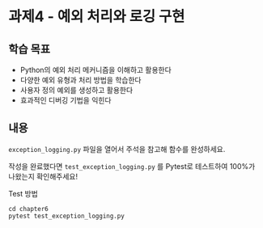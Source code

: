 # 과제4 - 예외 처리와 로깅 구현

## 학습 목표

- Python의 예외 처리 메커니즘을 이해하고 활용한다
- 다양한 예외 유형과 처리 방법을 학습한다
- 사용자 정의 예외를 생성하고 활용한다
- 효과적인 디버깅 기법을 익힌다

## 내용

`exception_logging.py` 파일을 열어서 주석을 참고해 함수를 완성하세요.

작성을 완료했다면 `test_exception_logging.py` 를 Pytest로 테스트하여 100%가 나왔는지 확인해주세요!

Test 방법

```shell
cd chapter6
pytest test_exception_logging.py
```
